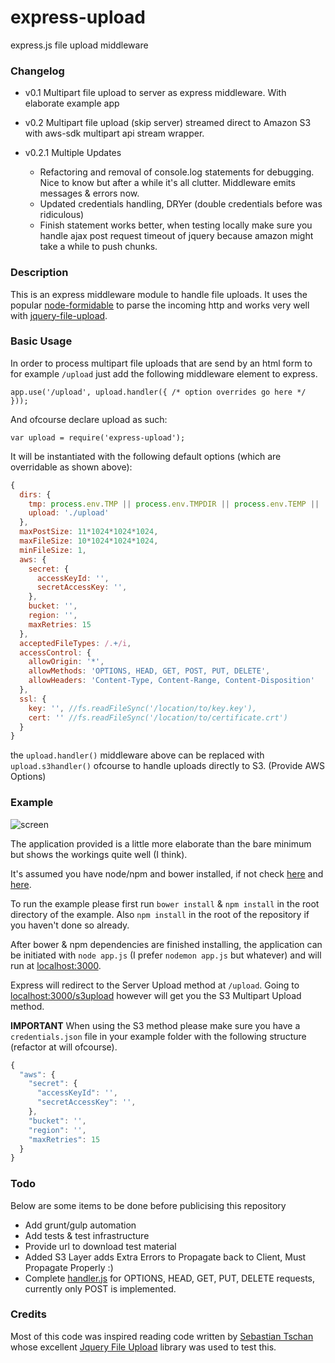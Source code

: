 express-upload
==============

express.js file upload middleware

### Changelog

* v0.1 Multipart file upload to server as express middleware. With elaborate example app

* v0.2 Multipart file upload (skip server) streamed direct to Amazon S3 with aws-sdk multipart api stream wrapper.
* v0.2.1 Multiple Updates
  - Refactoring and removal of console.log statements for debugging. Nice to know but after a while it's all clutter. Middleware emits messages & errors now.
  - Updated credentials handling, DRYer (double credentials before was ridiculous)
  - Finish statement works better, when testing locally make sure you handle ajax post request timeout of jquery because amazon might take a while to push chunks.



### Description
This is an express middleware module to handle file uploads. It uses the popular [node-formidable](https://github.com/felixge/node-formidable) to parse the incoming http and works very well with [jquery-file-upload](https://github.com/blueimp/jQuery-File-Upload).

### Basic Usage
In order to process multipart file uploads that are send by an html form to for example `/upload` just add the following middleware element to express.

	app.use('/upload', upload.handler({ /* option overrides go here */ }));

And ofcourse declare upload as such:

	var upload = require('express-upload');

It will be instantiated with the following default options (which are overridable as shown above):

```javascript
{ 
  dirs: {
    tmp: process.env.TMP || process.env.TMPDIR || process.env.TEMP || '/tmp' || process.cwd(),
    upload: './upload'
  },
  maxPostSize: 11*1024*1024*1024,
  maxFileSize: 10*1024*1024*1024,
  minFileSize: 1,
  aws: {
    secret: {
      accessKeyId: '',
      secretAccessKey: '',
    },
    bucket: '',
    region: '',
    maxRetries: 15
  },
  acceptedFileTypes: /.+/i,
  accessControl: {
    allowOrigin: '*',
    allowMethods: 'OPTIONS, HEAD, GET, POST, PUT, DELETE',
    allowHeaders: 'Content-Type, Content-Range, Content-Disposition'
  },
  ssl: {
    key: '', //fs.readFileSync('/location/to/key.key'),
    cert: '' //fs.readFileSync('/location/to/certificate.crt')
  }
}
```

the `upload.handler()` middleware above can be replaced with `upload.s3handler()` ofcourse to handle uploads directly to S3. (Provide AWS Options)

### Example
![screen](http://oi43.tinypic.com/n6vy4l.jpg "Screenshot Example")

The application provided is a little more elaborate than the bare minimum but shows the workings quite well (I think).

It's assumed you have node/npm and bower installed, if not check [here](http://nodejs.org/download/) and [here](http://bower.io/). 

To run the example please first run `bower install` & `npm install` in the root directory of the example. Also `npm install` in the root of the repository if you haven't done so already. 

After bower & npm dependencies are finished installing, the application can be initiated with `node app.js` (I prefer `nodemon app.js` but whatever) and will run at [localhost:3000](http://localhost:3000).

Express will redirect to the Server Upload method at `/upload`. Going to [localhost:3000/s3upload](http://localhost:3000/s3upload) however will get you the S3 Multipart Upload method.

**IMPORTANT** When using the S3 method please make sure you have a `credentials.json` file in your example folder with the following structure (refactor at will ofcourse).

```javascript
{
  "aws": {
    "secret": {
      "accessKeyId": '',
      "secretAccessKey": '',
    },
    "bucket": '',
    "region": '',
    "maxRetries": 15
  }
}
```

### Todo
Below are some items to be done before publicising this repository

- Add grunt/gulp automation
- Add tests & test infrastructure
- Provide url to download test material
- Added S3 Layer adds Extra Errors to Propagate back to Client, Must Propagate Properly :)
- Complete [handler.js](https://github.com/devcollectief/express-upload/blob/master/lib/handler.js) for OPTIONS, HEAD, GET, PUT, DELETE requests, currently only POST is implemented.

### Credits
Most of this code was inspired reading code written by [Sebastian Tschan](https://github.com/blueimp/) whose excellent [Jquery File Upload](https://github.com/blueimp/jQuery-File-Upload) library was used to test this.
